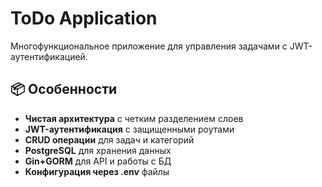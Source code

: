 # ToDo Application
Многофункциональное приложение для управления задачами с JWT-аутентификацией.
## 📦 Особенности

- **Чистая архитектура** с четким разделением слоев
- **JWT-аутентификация** с защищенными роутами
- **CRUD операции** для задач и категорий
- **PostgreSQL** для хранения данных
- **Gin+GORM** для API и работы с БД
- **Конфигурация через .env** файлы
